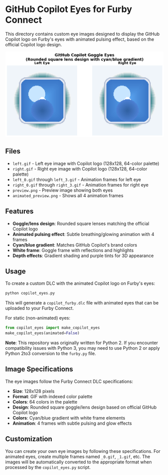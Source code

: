 # GitHub Copilot Eyes for Furby Connect

This directory contains custom eye images designed to display the GitHub Copilot logo on Furby's eyes with animated pulsing effect, based on the official Copilot logo design.

![Copilot Eyes Preview](preview.png)

## Files

- `left.gif` - Left eye image with Copilot logo (128x128, 64-color palette)
- `right.gif` - Right eye image with Copilot logo (128x128, 64-color palette)
- `left_0.gif` through `left_3.gif` - Animation frames for left eye
- `right_0.gif` through `right_3.gif` - Animation frames for right eye
- `preview.png` - Preview image showing both eyes
- `animated_preview.png` - Shows all 4 animation frames

## Features

- **Goggle/lens design**: Rounded square lenses matching the official Copilot logo
- **Animated pulsing effect**: Subtle breathing/glowing animation with 4 frames
- **Cyan/blue gradient**: Matches GitHub Copilot's brand colors
- **White frame**: Goggle frame with reflections and highlights
- **Depth effects**: Gradient shading and purple tints for 3D appearance

## Usage

To create a custom DLC with the animated Copilot logo on Furby's eyes:

```bash
python copilot_eyes.py
```

This will generate a `copilot_furby.dlc` file with animated eyes that can be uploaded to your Furby Connect.

For static (non-animated) eyes:

```python
from copilot_eyes import make_copilot_eyes
make_copilot_eyes(animated=False)
```

**Note**: This repository was originally written for Python 2. If you encounter compatibility issues with Python 3, you may need to use Python 2 or apply Python 2to3 conversion to the `furby.py` file.

## Image Specifications

The eye images follow the Furby Connect DLC specifications:
- **Size**: 128x128 pixels
- **Format**: GIF with indexed color palette
- **Colors**: 64 colors in the palette
- **Design**: Rounded square goggle/lens design based on official GitHub Copilot logo
- **Colors**: Cyan/blue gradient with white frame elements
- **Animation**: 4 frames with subtle pulsing and glow effects

## Customization

You can create your own eye images by following these specifications. For animated eyes, create multiple frames named `_0.gif`, `_1.gif`, etc. The images will be automatically converted to the appropriate format when processed by the `copilot_eyes.py` script.
